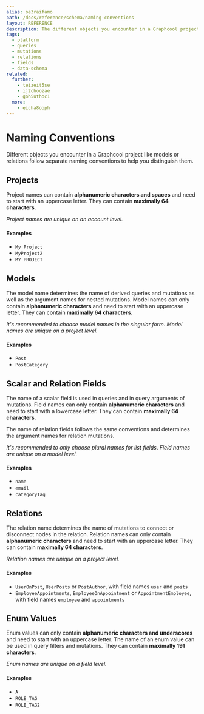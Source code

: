 ```yaml
---
alias: oe3raifamo
path: /docs/reference/schema/naming-conventions
layout: REFERENCE
description: The different objects you encounter in a Graphcool project like models or relations follow separate naming conventions to help you distinguish them.
tags:
  - platform
  - queries
  - mutations
  - relations
  - fields
  - data-schema
related:
  further:
    - teizeit5se
    - ij2choozae
    - goh5uthoc1
  more:
    - eicha8ooph
---
```


# Naming Conventions

Different objects you encounter in a Graphcool project like models or relations follow separate naming conventions to help you distinguish them.

## Projects

Project names can contain **alphanumeric characters and spaces** and need to start with an uppercase letter. They can contain **maximally 64 characters**.

*Project names are unique on an account level.*

#### Examples

* `My Project`
* `MyProject2`
* `MY PROJECT`

## Models

The model name determines the name of derived queries and mutations as well as the argument names for nested mutations. Model names can only contain **alphanumeric characters** and need to start with an uppercase letter. They can contain **maximally 64 characters**.

*It's recommended to choose model names in the singular form.*
*Model names are unique on a project level.*

#### Examples

* `Post`
* `PostCategory`

## Scalar and Relation Fields

The name of a scalar field is used in queries and in query arguments of mutations. Field names can only contain **alphanumeric characters** and need to start with a lowercase letter. They can contain **maximally 64 characters**.

The name of relation fields follows the same conventions and determines the argument names for relation mutations.

*It's recommended to only choose plural names for list fields*.
*Field names are unique on a model level.*

#### Examples

* `name`
* `email`
* `categoryTag`

## Relations

The relation name determines the name of mutations to connect or disconnect nodes in the relation. Relation names can only contain **alphanumeric characters** and need to start with an uppercase letter. They can contain **maximally 64 characters**.

*Relation names are unique on a project level.*

#### Examples

* `UserOnPost`, `UserPosts` or `PostAuthor`, with field names `user` and `posts`
* `EmployeeAppointments`, `EmployeeOnAppointment` or `AppointmentEmployee`, with field names `employee` and `appointments`

## Enum Values

Enum values can only contain **alphanumeric characters and underscores** and need to start with an uppercase letter.
The name of an enum value can be used in query filters and mutations. They can contain **maximally 191 characters**.

*Enum names are unique on a field level.*

#### Examples

* `A`
* `ROLE_TAG`
* `ROLE_TAG2`

